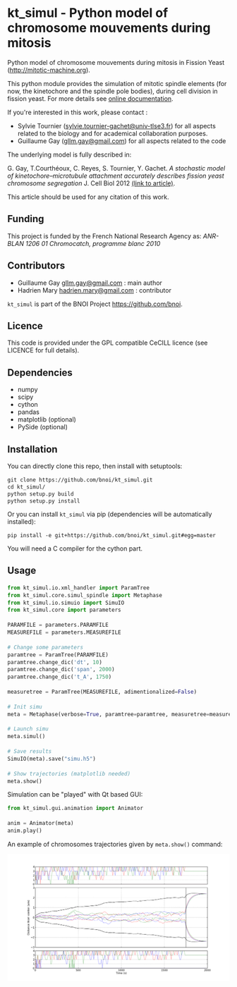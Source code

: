kt_simul - Python model of chromosome mouvements during mitosis
===============================================================

Python model of chromosome mouvements during mitosis in Fission Yeast
(http://mitotic-machine.org).

This python module provides the simulation of mitotic spindle elements (for now,
the kinetochore and the spindle pole bodies), during cell division in fission
yeast. For more details see [online documentation](http://bnoi.github.io/kt_simul/ "kt_simul documentation").

If you're interested in this work, please contact :

- Sylvie Tournier (sylvie.tournier-gachet@univ-tlse3.fr) for
  all aspects related to the biology and for academical collaboration purposes.
- Guillaume Gay (gllm.gay@gmail.com) for all aspects related to the code

The underlying model is fully described in:

G. Gay, T.Courthéoux, C. Reyes, S. Tournier, Y. Gachet. *A stochastic model of
kinetochore–microtubule attachment accurately describes fission yeast chromosome
segregation* J. Cell Biol 2012 [(link to article)](http://jcb.rupress.org/content/196/6/757.abstract).

This article should be used for any citation of this work.

Funding
-------

This project is funded by the French National Research Agency as:
   *ANR- BLAN 1206 01 Chromocatch, programme blanc 2010*

Contributors
------------

- Guillaume Gay <gllm.gay@gmail.com> : main author
- Hadrien Mary <hadrien.mary@gmail.com> : contributor

`kt_simul` is part of the BNOI Project <https://github.com/bnoi>.


Licence
-------

This code is provided under the GPL compatible CeCILL licence (see
LICENCE for full details).

Dependencies
------------

- numpy
- scipy
- cython
- pandas
- matplotlib (optional)
- PySide (optional)

Installation
------------

You can directly clone this repo, then install with setuptools:

    git clone https://github.com/bnoi/kt_simul.git
    cd kt_simul/
    python setup.py build
    python setup.py install

Or you can install `kt_simul` via pip (dependencies will be automatically
installed):

    pip install -e git+https://github.com/bnoi/kt_simul.git#egg=master

You will need a C compiler for the cython part.

Usage
-----

```python
from kt_simul.io.xml_handler import ParamTree
from kt_simul.core.simul_spindle import Metaphase
from kt_simul.io.simuio import SimuIO
from kt_simul.core import parameters

PARAMFILE = parameters.PARAMFILE
MEASUREFILE = parameters.MEASUREFILE

# Change some parameters
paramtree = ParamTree(PARAMFILE)
paramtree.change_dic('dt', 10)
paramtree.change_dic('span', 2000)
paramtree.change_dic('t_A', 1750)

measuretree = ParamTree(MEASUREFILE, adimentionalized=False)

# Init simu
meta = Metaphase(verbose=True, paramtree=paramtree, measuretree=measuretree, initial_plug='random')

# Launch simu
meta.simul()

# Save results
SimuIO(meta).save("simu.h5")

# Show trajectories (matplotlib needed)
meta.show()
```

Simulation can be "played" with Qt based GUI:

```python
from kt_simul.gui.animation import Animator

anim = Animator(meta)
anim.play()
```

An example of chromosomes trajectories given by `meta.show()` command:

![Chromosomes trajectories](examples/trajectories.png "Chromosomes trajectories")
